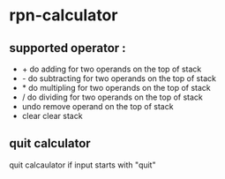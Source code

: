 # rpn-calculator

supported operator :
----
* \+ do adding for two operands on the top of stack<br>
* \- do subtracting for two operands on the top of stack<br>
* \* do multipling for two operands on the top of stack<br>
* \/ do dividing for two operands on the top of stack<br>
* undo remove operand on the top of stack<br>
* clear clear stack<br>

## quit calculator
  quit calcaulator if input starts with "quit"
